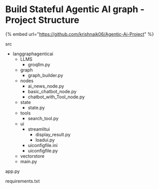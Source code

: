 # Build Stateful Agentic AI graph - Project Structure

{% embed url="https://github.com/krishnaik06/Agentic-Ai-Project" %}

src

* langgraphagenticai
  * LLMS
    * groqllm.py
  * graph
    * graph\_builder.py
  * nodes
    * ai\_news\_node.py
    * basic\_chatbot\_node.py
    * chatbot\_with\_Tool\_node.py
  * state
    * state.py
  * tools
    * search\_tool.py
  * ui
    * streamlitui
      * display\_result.py
      * loadui.py
    * uiconfigfile.ini
    * uiconfigfile.py
  * vectorstore
  * main.py

app.py

requirements.txt
